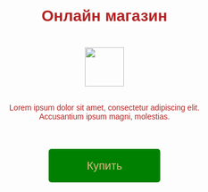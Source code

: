 <!doctype HTML>
<html lang="ru">
<head>
<meta charset="UTF-8">
<meta name="viewport" content="width=device-width, initial-scale=1.0, maximum-scale=1.0, minimum-scale=1.0, user-scalable=no">
<meta http-equiv="X-UA-Compatible" content="ie=edge">
<title>Shop</title>
<style>
@import url('https://fonts.googleapis.com/css2?family=Montserrat:wght@200;500&display=swap');
* {
margin: 0;
padding: 0;
box-sizing: border-box;
}
body {
font-family: 'Montserrat', sans-serif;
font-weight: 200;
color: firebrick;
}
#main {
width: 100%;
padding: 20px;
text-align: center;
}
h1 {
margin-top: 50px;
margin-bottom: 10px;
}
img {
width: 70px;
margin: 30px auto;
}
p {
width: 350px;
margin: 0 auto;
}
button {
border: 0;
border-radius: 5px;
margin-top: 50px;
height: 60px;
width: 200px;
font-size: 20px;
font-weight: 500;
cursor: pointer;
transition: all 500ms ease;
color: burlywood;
background: green;
}
button:hover {
background: blue;
}
#form {
    display: none;
    text-align: center;
}
input {
    width: 90%;
    outline: none;
    margin: 10px 5%;
    padding: 15px 10px;
    font-size: 14px;
    border: 2px solid silver;
    border-radius: 5px;
}
input:focus {
    border-color: #db5d5d;
}
</style>
</head>
<body>
<div id="main">
<h1>Онлайн магазин</h1>
    <img src="https://cdn-icons-png.flaticon.com/512/3595/3595455.png">
<p>Lorem ipsum dolor sit amet, consectetur adipiscing elit. Accusantium ipsum magni, molestias.</p>
<button id="buy">Купить</button>
    </div>
    <form id="form">
        <input type="text" placeholder="Имя" id="user_name">
        <input type="text" placeholder="Email" id="user_email">
        <input type="text" placeholder="Телефон" id="user_phone">
        <button id="order">Оформить</button>
    </form>
    <script src="https://telegram.org/js/telegram-web-app.js"></script>
    <script>
        let tg = window.Telegram.WebApp;
        let tg = window.document.getElementById("buy");
        let order = document.getElementById("order");

        buy.addEventListener("click", () => {
            document.getElementById("main").style.display = "none"
            document.getElementById("form").style.display = "block"
            document.getElementById("user_name").value = tg.InitDataUnsafe.user.first_name + " " + tg.InitDataUnsafe.user.last_name

        });

        order.addEventListener("click", () => {
            tg.close();
        })
    </script>

</body>
</html>
